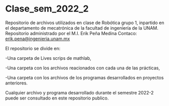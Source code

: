 # Clase_sem_2022_2
Repositorio de archivos utilizados en clase de Robótica grupo 1, inpartido en el departamento de mecatrónica de la facultad de ingeniería de la UNAM. 
Repositorio administrado por el M.I. Erik Peña Medina
Contaco: erik.pena@ingenieria.unam.mx


El repositorio se divide en:

-Una carpeta de Lives scrips de mathlab,

-Una carpeta con los archivos reacionados con cada una de las prácticas,


-Una carpeta con los archivos de los programas desarrollados en proyectos anteriores.


Cualquier archivo y programa desarrollado durante el semestre 2022-2 puede ser consultado en este repositorio publico. 

